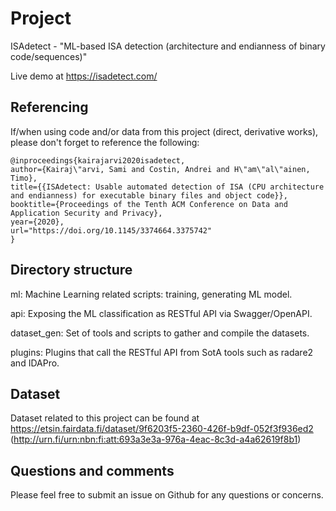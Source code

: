 # Project

ISAdetect - "ML-based ISA detection (architecture and endianness of binary code/sequences)"

Live demo at https://isadetect.com/

## Referencing

If/when using code and/or data from this project (direct, derivative works),
please don't forget to reference the following:

```
@inproceedings{kairajarvi2020isadetect,
author={Kairaj\"arvi, Sami and Costin, Andrei and H\"am\"al\"ainen, Timo},
title={{ISAdetect: Usable automated detection of ISA (CPU architecture and endianness) for executable binary files and object code}},
booktitle={Proceedings of the Tenth ACM Conference on Data and Application Security and Privacy},
year={2020},
url="https://doi.org/10.1145/3374664.3375742"
}
```

## Directory structure

ml: Machine Learning related scripts: training, generating ML model.

api: Exposing the ML classification as RESTful API via Swagger/OpenAPI.

dataset_gen: Set of tools and scripts to gather and compile the datasets.

plugins: Plugins that call the RESTful API from SotA tools such as radare2 and IDAPro.

## Dataset

Dataset related to this project can be found at https://etsin.fairdata.fi/dataset/9f6203f5-2360-426f-b9df-052f3f936ed2 (http://urn.fi/urn:nbn:fi:att:693a3e3a-976a-4eac-8c3d-a4a62619f8b1)

## Questions and comments

Please feel free to submit an issue on Github for any questions or concerns.
